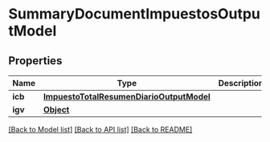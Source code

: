 # SummaryDocumentImpuestosOutputModel

## Properties
Name | Type | Description | Notes
------------ | ------------- | ------------- | -------------
**icb** | [**ImpuestoTotalResumenDiarioOutputModel**](ImpuestoTotalResumenDiarioOutputModel.md) |  | [optional] 
**igv** | [**Object**](Object.md) |  | 

[[Back to Model list]](../README.md#documentation-for-models) [[Back to API list]](../README.md#documentation-for-api-endpoints) [[Back to README]](../README.md)

